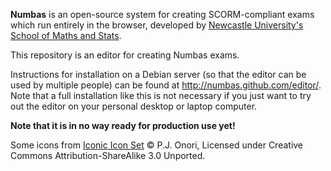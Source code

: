 **Numbas** is an open-source system for creating SCORM-compliant exams which
run entirely in the browser, developed by [Newcastle University's School of
Maths and Stats](http://www.ncl.ac.uk/maths/).

This repository is an editor for creating Numbas exams.

Instructions for installation on a Debian server (so that the editor can be
used by multiple people) can be found at http://numbas.github.com/editor/.
Note that a full installation like this is not necessary if you just want to
try out the editor on your personal desktop or laptop computer.

**Note that it is in no way ready for production use yet!**

Some icons from [Iconic Icon Set](http://somerandomdude.com/work/iconic/) © P.J. Onori, Licensed under Creative Commons Attribution-ShareAlike 3.0 Unported.
